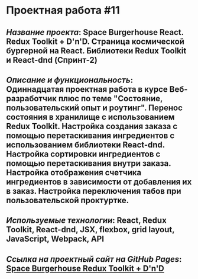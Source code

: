 # Проектная работа #11

## *Название проекта*: Space Burgerhouse React. Redux Toolkit + D'n'D. Страница космической бургерной на React. Библиотеки Redux Toolkit и React-dnd (Спринт-2)

## *Описание и функциональность*: Одиннадцатая проектная работа в курсе Веб-разработчик плюс по теме __"Состояние, пользовательский опыт и роутинг"__. Перенос состояния в хранилище с использованием Redux Toolkit. Настройка создания заказа с помощью перетаскивания ингредиентов с использованием библиотеки React-dnd. Настройка сортировки ингредиентов с помощью перетаскивания внутри заказа. Настройка отображения счетчика ингредиентов в зависимости от добавления их в заказ. Настройка переключения табов при пользовательской проктуртке.

## *Используемые технологии*: React, Redux Toolkit, React-dnd, JSX, flexbox, grid layout, JavaScript, Webpack, API

## *Ссылка на проектный сайт на GitHub Pages*: [Space Burgerhouse Redux Toolkit + D'n'D](https://dariarus.github.io/react-burgerhouse/)
